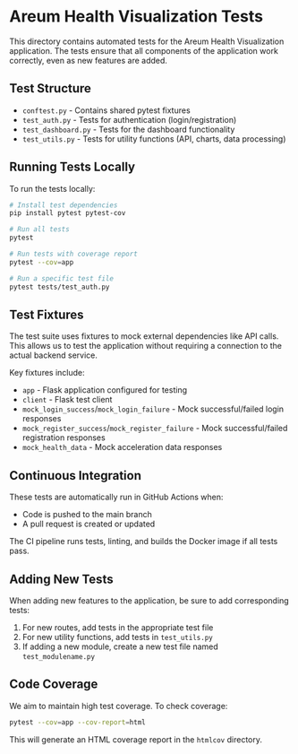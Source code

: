# Areum Health Visualization Tests

This directory contains automated tests for the Areum Health Visualization application. The tests ensure that all components of the application work correctly, even as new features are added.

## Test Structure

- `conftest.py` - Contains shared pytest fixtures
- `test_auth.py` - Tests for authentication (login/registration)
- `test_dashboard.py` - Tests for the dashboard functionality
- `test_utils.py` - Tests for utility functions (API, charts, data processing)

## Running Tests Locally

To run the tests locally:

```bash
# Install test dependencies
pip install pytest pytest-cov

# Run all tests
pytest

# Run tests with coverage report
pytest --cov=app

# Run a specific test file
pytest tests/test_auth.py
```

## Test Fixtures

The test suite uses fixtures to mock external dependencies like API calls. This allows us to test the application without requiring a connection to the actual backend service.

Key fixtures include:

- `app` - Flask application configured for testing
- `client` - Flask test client
- `mock_login_success`/`mock_login_failure` - Mock successful/failed login responses
- `mock_register_success`/`mock_register_failure` - Mock successful/failed registration responses
- `mock_health_data` - Mock acceleration data responses

## Continuous Integration

These tests are automatically run in GitHub Actions when:
- Code is pushed to the main branch
- A pull request is created or updated

The CI pipeline runs tests, linting, and builds the Docker image if all tests pass.

## Adding New Tests

When adding new features to the application, be sure to add corresponding tests:

1. For new routes, add tests in the appropriate test file
2. For new utility functions, add tests in `test_utils.py`
3. If adding a new module, create a new test file named `test_modulename.py`

## Code Coverage

We aim to maintain high test coverage. To check coverage:

```bash
pytest --cov=app --cov-report=html
```

This will generate an HTML coverage report in the `htmlcov` directory.